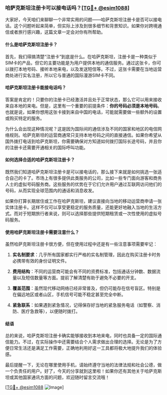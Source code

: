 ### 哈萨克斯坦注册卡可以接电话吗？[[TG💪+ @esim1088](https://t.me/s/esim1088)]

大家好，今天咱们来聊聊一个非常实用的问题——哈萨克斯坦注册卡是否可以接电话。这个问题听起来简单，但实际上涉及到很多细节和背景知识。如果你对跨境通信或者旅行感兴趣，这篇文章一定会对你有所帮助。

#### 什么是哈萨克斯坦注册卡？

首先，我们得搞清楚“注册卡”到底是什么。在哈萨克斯坦，注册卡是一种类似于SIM卡的产品，但它的主要功能是为用户提供本地的通信服务。通过这张卡，你可以拨打本地号码、接听本地来电，以及发送短信等。不过，这张卡需要在当地运营商处进行实名注册，所以它与普通的国际漫游SIM卡不同。

#### 哈萨克斯坦注册卡能接电话吗？

答案是肯定的！只要你的注册卡已经激活并且处于正常状态，那么它可以用来接收来自本地的来电。但是，这里有一个重要的前提条件：**你的号码必须是本地号码**。也就是说，如果你想用这张卡接到来自中国的电话，可能就需要做一些额外的设置或购买特定的服务。

为什么会出现这种情况呢？这是因为国际间的通信涉及不同的国家和地区的电信网络规则。哈萨克斯坦的运营商通常只支持本地号码之间的直接通信。如果你希望从国外拨打电话到哈萨克斯坦，你需要确保对方知道如何拨打国际长途号码，并且你的注册卡还需要开通相关的国际呼叫功能。

#### 如何选择合适的哈萨克斯坦注册卡？

既然我们知道哈萨克斯坦注册卡是可以接电话的，那么接下来就是如何挑选一张适合自己的卡了。市场上有很多提供此类服务的公司，比如一些专门面向游客和商务人士的虚拟号码服务商。这些服务的优势在于它们允许用户通过互联网访问他们的号码，从而实现全球范围内的通话和消息收发。

如果你打算长期居住或工作在哈萨克斯坦，建议直接向当地的移动运营商申请一张实体注册卡。这样不仅可以享受更稳定的服务质量，还能更好地融入当地的生活方式。而对于短期旅行者来说，则可以选择那些提供短期租赁或一次性使用的虚拟号码服务。

#### 使用哈萨克斯坦注册卡需要注意什么？

虽然哈萨克斯坦注册卡很方便，但在使用过程中还是有一些注意事项需要牢记：

1. **实名制要求**：几乎所有国家都实行严格的实名制管理，因此在购买注册卡时务必携带有效的身份证明文件。
   
2. **费用结构**：不同的运营商可能会有不同的资费标准，包括通话分钟数、数据流量以及短信数量等方面。提前了解清楚有助于避免不必要的开支。

3. **覆盖范围**：虽然现代移动网络已经非常普及，但仍可能存在信号盲区。特别是在偏远地区或者山区，手机信号可能不稳定甚至完全中断。

4. **紧急联系**：如果遇到紧急情况，记得保存好当地的紧急服务电话（如警察、消防、医疗急救等），以便随时拨打。

#### 结语

总的来说，哈萨克斯坦注册卡确实能够接收到本地来电，同时也具备一定的国际通信能力。不过，在实际操作中还需要结合个人需求做出合理的选择。无论是为了方便日常生活还是满足工作需要，正确地利用好这一工具都将极大地提升我们的体验感。

最后提醒一下，无论在哪里使用手机，请始终遵守当地的法律法规和社会公德，做一个负责任的用户。好了，今天的分享就到这里啦！如果你还有其他关于哈萨克斯坦或其他国家通讯方面的问题，欢迎随时留言交流哦！

[[TG💪+ @esim1088](https://t.me/s/esim1088) ![Image](https://i.postimg.cc/4NQfJmqS/Snipaste-2025-05-13-00-14-12.png)]